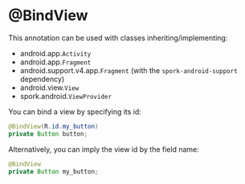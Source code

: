 # @BindView

This annotation can be used with classes inheriting/implementing:

- android.app.`Activity`
- android.app.`Fragment`
- android.support.v4.app.`Fragment` (with the `spork-android-support` dependency)
- android.view.`View`
- spork.android.`ViewProvider`

You can bind a view by specifying its id:

```java
@BindView(R.id.my_button)
private Button button;
```

Alternatively, you can imply the view id by the field name:

```java
@BindView
private Button my_button;
```